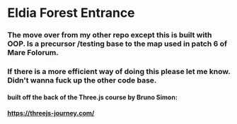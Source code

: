 # Eldia Forest Entrance

### The move over from my other repo except this is built with OOP. Is a precursor /testing base to the map used in patch 6 of Mare Folorum.

### If there is a more efficient way of doing this please let me know. Didn't wanna fuck up the other code base.

#### built off the back of the Three.js course by Bruno Simon:

#### https://threejs-journey.com/
